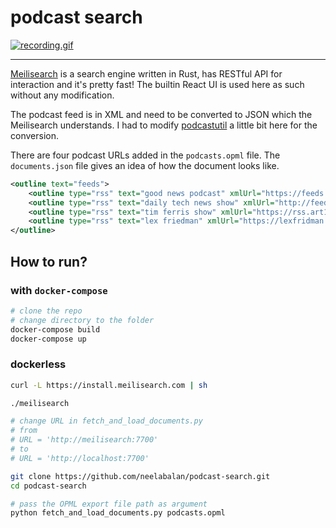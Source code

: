# podcast search 

[![recording.gif](https://i.postimg.cc/4dJPj6gB/recording.gif)](https://postimg.cc/zLcTgR3g)

____

[Meilisearch](https://github.com/meilisearch/MeiliSearch) is a search engine written in Rust, has RESTful API for interaction and it's pretty fast!
The builtin React UI is used here as such without any modification.


The podcast feed is in XML and need to be converted to JSON which the Meilisearch understands. I had to modify [podcastutil](https://github.com/neelabalan/podcastutil) a little bit here for the conversion. 

There are four podcast URLs added in the `podcasts.opml` file.
The `documents.json` file gives an idea of how the document looks like.

```xml
<outline text="feeds">
    <outline type="rss" text="good news podcast" xmlUrl="https://feeds.transistor.fm/the-good-news-podcast" />
    <outline type="rss" text="daily tech news show" xmlUrl="http://feeds.feedburner.com/DailyTechNewsShow" />
    <outline type="rss" text="tim ferris show" xmlUrl="https://rss.art19.com/tim-ferriss-show" />
    <outline type="rss" text="lex friedman" xmlUrl="https://lexfridman.com/feed/podcast/" />
</outline>
```

## How to run?

### with `docker-compose`

```bash
# clone the repo
# change directory to the folder
docker-compose build 
docker-compose up
```

### dockerless

```bash
curl -L https://install.meilisearch.com | sh

./meilisearch

# change URL in fetch_and_load_documents.py 
# from
# URL = 'http://meilisearch:7700'
# to
# URL = 'http://localhost:7700'

git clone https://github.com/neelabalan/podcast-search.git
cd podcast-search

# pass the OPML export file path as argument
python fetch_and_load_documents.py podcasts.opml
```
